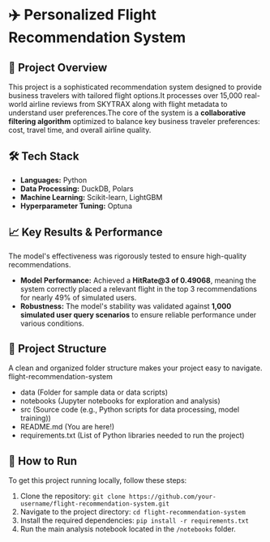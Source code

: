 # ✈️ Personalized Flight Recommendation System

## 🚀 Project Overview
This project is a sophisticated recommendation system designed to provide business travelers with tailored flight options.It processes over 15,000 real-world airline reviews from SKYTRAX along with flight metadata to understand user preferences.The core of the system is a **collaborative filtering algorithm** optimized to balance key business traveler preferences: cost, travel time, and overall airline quality.

## 🛠️ Tech Stack
- **Languages:** Python
- **Data Processing:** DuckDB, Polars
- **Machine Learning:** Scikit-learn, LightGBM
- **Hyperparameter Tuning:** Optuna

## 📈 Key Results & Performance
The model's effectiveness was rigorously tested to ensure high-quality recommendations.
* **Model Performance:** Achieved a **HitRate@3 of 0.49068**, meaning the system correctly placed a relevant flight in the top 3 recommendations for nearly 49% of simulated users.
* **Robustness:** The model's stability was validated against **1,000 simulated user query scenarios** to ensure reliable performance under various conditions.

## 📂 Project Structure
A clean and organized folder structure makes your project easy to navigate.
flight-recommendation-system
- data (Folder for sample data or data scripts)
- notebooks (Jupyter notebooks for exploration and analysis)
- src        (Source code (e.g., Python scripts for data processing, model training))
- README.md   (You are here!)
- requirements.txt   (List of Python libraries needed to run the project)

## 🔧 How to Run
To get this project running locally, follow these steps:
1.  Clone the repository: `git clone https://github.com/your-username/flight-recommendation-system.git`
2.  Navigate to the project directory: `cd flight-recommendation-system`
3.  Install the required dependencies: `pip install -r requirements.txt`
4.  Run the main analysis notebook located in the `/notebooks` folder.
